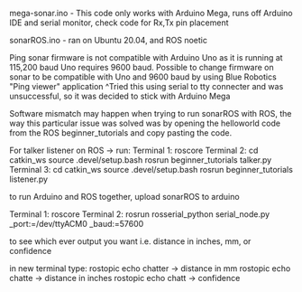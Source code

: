 mega-sonar.ino - This code only works with Arduino Mega, runs off Arduino IDE and serial monitor, check code for Rx,Tx pin placement


sonarROS.ino - ran on Ubuntu 20.04, and ROS noetic 

Ping sonar firmware is not compatible with Arduino Uno as it is running at 115,200 baud
Uno requires 9600 baud. 
Possible to change firmware on sonar to be compatible with Uno and 9600 baud by using Blue Robotics "Ping viewer" application
^Tried this using serial to tty connecter and was unsuccessful, so it was decided to stick with Arduino Mega

Software mismatch may happen when trying to run sonarROS with ROS, the way this particular issue was solved was by opening the helloworld code
from the ROS beginner_tutorials and copy pasting the code.

For talker listener on ROS -> run:
Terminal 1: roscore
Terminal 2: cd catkin_ws
            source .devel/setup.bash
            rosrun beginner_tutorials talker.py
Terminal 3: cd catkin_ws
            source .devel/setup.bash
            rosrun beginner_tutorials listener.py
            
            
to run Arduino and ROS together, upload sonarROS to arduino

Terminal 1: roscore
Terminal 2: rosrun rosserial_python serial_node.py _port:=/dev/ttyACM0 _baud:=57600

to see which ever output you want i.e. distance in inches, mm, or confidence

in new terminal type:
rostopic echo chatter -> distance in mm
rostopic echo chatte -> distance in inches
rostopic echo chatt -> confidence
